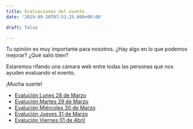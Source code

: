 ```yaml
---
title: Evaluaciones del evento 
date: '2019-09-10T07:51:25.000+00:00'

draft: false

---
```


Tu opinión es muy importante para nosotros. ¿Hay algo en lo que podemos mejorar? ¿Qué salió bien?

Estaremos rifando una cámara web entre todas las personas que nos ayuden evaluando el evento.

¡Mucha suerte!

* [Evalución Lunes 28 de Marzo](https://forms.gle/fH2BnQPgT3iziaB89)
* [Evalución Martes 29 de Marzo](https://forms.gle/j6D29RBw3rEmhdUN8)
* [Evalución Miércoles 30 de Marzo](https://forms.gle/QXNGjwRg6Ys724ki6)
* [Evalución Jueves 31 de Marzo](https://forms.gle/Fou2CJmG7k5Go1L47)
* [Evalución Viernes 01 de Abril](https://forms.gle/GpfeVwrMZxoPvcGH8)



